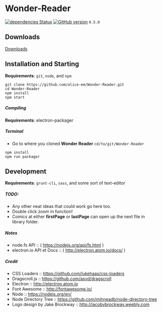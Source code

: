 # Wonder-Reader

[![dependencies Status](https://david-dm.org/alice-em/wonder-reader/status.png)](https://david-dm.org/alice-em/wonder-reader)
[![GitHub version](https://badge.fury.io/gh/alice-em%2Fwonder-reader.svg)](https://badge.fury.io/gh/alice-em%2Fwonder-reader)
`0.5.0`
## Downloads

[Downloads](http://alice-em.github.io/wonder-reader/)

## Installation and Starting
__Requirements__: `git`, `node`, and `npm`

```shell
git clone https://github.com/alice-em/Wonder-Reader.git
cd Wonder-Reader
npm install
npm start
```

##### Compiling
__Requirements__: electron-packager

##### Terminal
* Go to where you cloned __Wonder Reader__ `cd/to/git/Wonder-Reader`

````
npm install
npm run packager
````

## Development
__Requirements__: `grunt-cli`, `sass`, and some sort of text-editor

##### TODO:
* Any other neat ideas that could work go here too.
* Double click zoom in function!
* Comics at either __firstPage__ or __lastPage__ can open up the next file in library folder.

##### Notes
* node.fs API :: ( https://nodejs.org/api/fs.html )
* electron.io API et Docs :: ( http://electron.atom.io/docs/ )

##### Credit
* CSS Loaders :: https://github.com/lukehaas/css-loaders
* Dragscroll.js :: https://github.com/asvd/dragscroll
* Electron :: http://electron.atom.io
* Font Awesome :: http://fontawesome.io/
* Node :: https://nodejs.org/en/
* Node Directory Tree :: https://github.com/mihneadb/node-directory-tree
* Logo design by Jake Brockway :: http://jacobvbrockway.weebly.com
